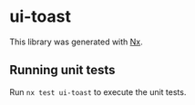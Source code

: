 # ui-toast

This library was generated with [Nx](https://nx.dev).

## Running unit tests

Run `nx test ui-toast` to execute the unit tests.
